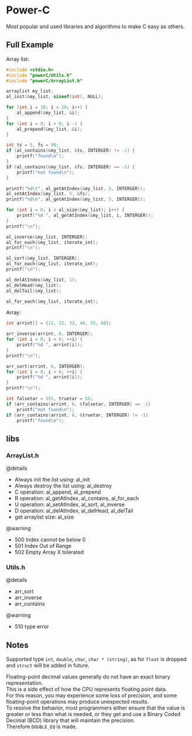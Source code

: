 # Power-C
Most popular and used libraries and algorithms to make C easy as others. 

## Full Example
Array list:
```c
#include <stdio.h>
#include "powerC/Utils.h"
#include "powerC/ArrayList.h"

arraylist my_list;
al_init(&my_list, sizeof(int), NULL);

for (int i = 10; i < 20; i++) {
    al_append(&my_list, &i);
}
for (int i = 9; i > 0; i--) {
    al_prepend(&my_list, &i);
}

int ts = 5, fs = 99;
if (al_contains(&my_list, &ts, INTERGER) != -1) {
    printf("found\n");
}
if (al_contains(&my_list, &fs, INTERGER) == -1) {
    printf("not found\n");
}

printf("%d\t", al_getAtIndex(&my_list, 5, INTERGER));
al_setAtIndex(&my_list, 5, &fs);
printf("%d\n", al_getAtIndex(&my_list, 5, INTERGER));

for (int i = 0; i < al_size(&my_list); i++) {
    printf("%d ", al_getAtIndex(&my_list, i, INTERGER));
}
printf("\n");

al_inverse(&my_list, INTERGER);
al_for_each(&my_list, iterate_int);
printf("\n");

al_sort(&my_list, INTERGER);
al_for_each(&my_list, iterate_int);
printf("\n");

al_delAtIndex(&my_list, 1);
al_delHead(&my_list);
al_delTail(&my_list);

al_for_each(&my_list, iterate_int);
```

Array:
```c
int arrint[] = {11, 22, 33, 44, 55, 66};

arr_inverse(arrint, 6, INTERGER);
for (int i = 0; i < 6; ++i) {
    printf("%d ", arrint[i]);
}
printf("\n");

arr_sort(arrint, 6, INTERGER);
for (int i = 0; i < 6; ++i) {
    printf("%d ", arrint[i]);
}
printf("\n");

int falsetar = 555, truetar = 55;
if (arr_contains(arrint, 6, &falsetar, INTERGER) == -1)
    printf("not found\n");
if (arr_contains(arrint, 6, &truetar, INTERGER) != -1)
    printf("found\n");
```
## libs
### ArrayList.h

@details
* Always init the list using: al_init
* Always destroy the list using: al_destroy
* C operation: al_append, al_prepend
* R operation: al_getAtIndex, al_contains, al_for_each
* U operation: al_setAtIndex, al_sort, al_inverse
* D operation: al_delAtIndex, al_delHead, al_delTail
* get arraylist size: al_size

@warning
* 500 Index cannot be below 0
* 501 Index Out of Range
* 502 Empty Array X tolerated

### Utils.h

@details
* arr_sort
* arr_inverse
* arr_contains

@warning
* 510 type error

## Notes
Supported type `int`, `double`, `char`, `char * (string)`, as for `float` is dropped and `struct` will be added in future.

Floating-point decimal values generally do not have an exact binary representation.<br>
This is a side effect of how the CPU represents floating point data.<br>
For this reason, you may experience some loss of precision, 
and some floating-point operations may produce unexpected results.<br>
To resolve the behavior, most programmers either ensure that the value is greater or less than what is needed, 
or they get and use a Binary Coded Decimal (BCD) library that will maintain the precision.<br>
Therefore `DOUBLE_EQ` is made.<br>
